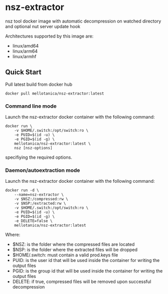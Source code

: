 # nsz-extractor
nsz tool docker image with automatic decompression on watched directory and optional nut server update hook

Architectures supported by this image are:

* linux/amd64
* linux/arm64
* linux/armhf

## Quick Start

Pull latest build from docker hub

```
docker pull mellotanica/nsz-extractor:latest
````

### Command line mode

Launch the nsz-extractor docker container with the following command:

```
docker run \
    -v $HOME/.switch:/opt/switch:ro \
    -e PUID=$(id -u) \
    -e PGID=$(id -g) \
    mellotanica/nsz-extractor:latest \
    nsz [nsz-options]
```

specifiying the required options.

### Daemon/autoextraction mode

Launch the nsz-extractor docker container with the following command:

``` 
docker run -d \
    --name=nsz-extractor \
    -v $NSZ:/compressed:rw \
    -v $NSP:/extracted:rw \
    -v $HOME/.switch:/opt/switch:ro \
    -e PUID=$(id -u) \
    -e PGID=$(id -g) \
    -e DELETE=false \
    mellotanica/nsz-extractor:latest
```

Where:

* $NSZ: is the folder where the compressed files are located
* $NSP: is the folder where the extracted files will be dropped
* $HOME/.switch: must contain a valid prod.keys file
* PUID: is the user id that will be used inside the container for writing the output files
* PGID: is the group id that will be used inside the container for writing the output files
* DELETE: if true, compressed files will be removed upon successful decompression


